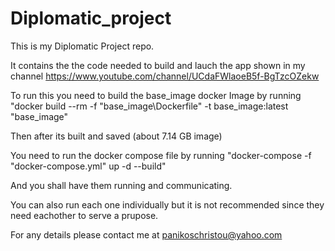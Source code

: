 # Diplomatic_project

This is my Diplomatic Project repo.

It contains the the code needed to build and lauch the app shown in my channel
https://www.youtube.com/channel/UCdaFWlaoeB5f-BgTzcOZekw

To run this you need to build the base_image docker Image by running 
"docker build --rm -f "base_image\Dockerfile" -t base_image:latest "base_image"

Then after its built and saved (about 7.14 GB image)

You need to run the docker compose file by running 
"docker-compose -f "docker-compose.yml" up -d --build"

And you shall have them running and communicating.

You can also run each one individually but it is not recommended since they need eachother to serve a prupose.

For any details please contact me at panikoschristou@yahoo.com
